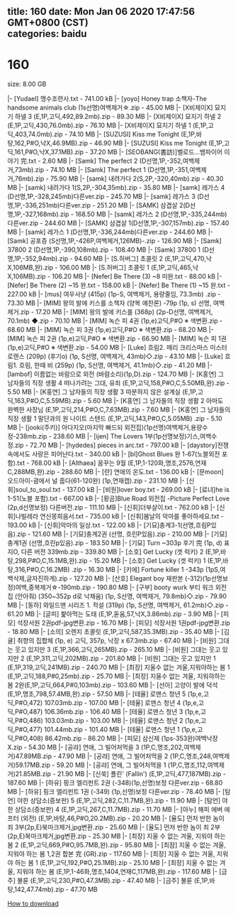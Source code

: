
title: 160
date: Mon Jan 06 2020 17:47:56 GMT+0800 (CST)    
categories: baidu
---

# 160
size: 8.00 GB
 
 
|- [Yudael] 맹수조련사.txt - 741.00 kB
|- [yoyo] Honey trap 소책자-The handsome animals club (1s선명)여백제거☆.zip - 45.00 MB
|- [X비제이X] 묘지기 하넬 3 (E,1P,고딕,492,89.2mb).zip - 89.30 MB
|- [X비제이X] 묘지기 하넬 2 (E,1P,고딕,430,76.0mb).zip - 76.10 MB
|- [X비제이X] 묘지기 하넬 1 (E,1P,고딕,403,74.0mb).zip - 74.10 MB
|- [SUZUSI] Kiss me Tonight (E,1P,바탕,162,P#O,낙X,46.9MB).zip - 46.90 MB
|- [SUZUSI] Kiss me Tonight (E,1P,고딕,161,P#O,낙X,37.1MB).zip - 37.20 MB
|- [SEOBANG(書訪)]벨로드…뱀파이어 이야기 完.txt - 2.60 MB
|- [Samk] The perfect 2 (D선명,1P,-352,여백제거,73mb).zip - 74.10 MB
|- [Samk] The perfect 1 (D선명,1P,-351,여백제거,76mb).zip - 75.90 MB
|- [samk] 내려가다 2(S,2P,-320,40mb).zip - 40.30 MB
|- [samk] 내려가다 1(S,2P,-304,35mb).zip - 35.80 MB
|- [samk] 레가스 4 (D선명,1P,-328,245mb)다른ver.zip - 245.70 MB
|- [samk] 레가스 3 (D선명,1P,-336,251mb)다른ver.zip - 251.20 MB
|- [SAMK] 삼겹살 2(D선명,1P,-327,168mb).zip - 168.50 MB
|- [samk] 레가스 2 (D선명,1P,-335,244mb)다른ver.zip - 244.60 MB
|- [SAMK] 삼겹살 1(D선명,1P,-307,157mb).zip - 157.40 MB
|- [samk] 레가스 1 (D선명,1P,-336,244mb)다른ver.zip - 244.60 MB
|- [Samk] 공포증 (S선명,1P,-426P,여백제거,126MB)-.zip - 126.90 MB
|- [Samk] 37800 2 (D선명,1P,-390,108mb).zip - 108.40 MB
|- [Samk] 37800 1 (D선명,1P,-352,94mb).zip - 94.60 MB
|- [S.허버그] 초콜릿 2 (E,1P,고딕,470,낙X,106MB,완).zip - 106.00 MB
|- [S.허버그] 초콜릿 1 (E,1P,고딕,465,낙X,106MB).zip - 106.20 MB
|- [Nefer] Be There (3) ~8 미완.txt - 88.00 kB
|- [Nefer] Be There (2) ~15 완.txt - 158.00 kB
|- [Nefer] Be There (1) ~15 완.txt - 227.00 kB
|- [mus] 여우사냥 (415p) (1p-S, 여백제거, 용량줄임, 73.3mb) .zip - 73.30 MB
|- [MIM] 왕의 발에 키스를 소책자 (양복 예찬론) -79p (1p, s) 선명, 여백 제거.zip - 17.20 MB
|- [MIM] 왕의 발에 키스를 (368p) (2p-D선명, 여백제거, 70.1mb) ◆.zip - 70.10 MB
|- [MIM] 녹슨 피 4권 (1p,e)고딕,P#O ※ 색변환.zip - 68.60 MB
|- [MIM] 녹슨 피 3권 (1p,e)고딕,P#O ※ 색변환.zip - 68.20 MB
|- [MIM] 녹슨 피 2권 (1p,e)고딕,P#O ※ 색변환.zip - 66.90 MB
|- [MIM] 녹슨 피 1권 (1p,e)고딕,P#O ※ 색변환.zip - 54.00 MB
|- [Luke] 흐림2. 메리 크리스마스 미스터 로렌스 (209p) (후기o) (1p, S선명, 여백제거, 43mb)◇.zip - 43.10 MB
|- [Luke] 흐림1. 흐림, 한때 비 (259p) (1p, S선명, 여백제거, 41.1mb)◇.zip - 41.20 MB
|- [lambof] 이름없는 바람으로 외전 (바람소리)(1p,D).zip - 124.70 MB
|- [K홍연] 그 남자들의 직장 생활 4 떠나가려는 그대, 유죄 (E,1P,고딕,158,P#O,C,5.50MB,완).zip - 5.50 MB
|- [K홍연] 그 남자들의 직장 생활 3 따분하지 않은 설계실 (E,1P,고딕,163,P#O,C,5.59MB).zip - 5.60 MB
|- [K홍연] 그 남자들의 직장 생활 2 아마도 완벽한 사장님 (E,1P,고딕,214,P#O,C,7.63MB).zip - 7.60 MB
|- [K홍연] 그 남자들의 직장 생활 1 말단과의 원 나이트 스탠드 (E,1P,고딕,143,P#O,C,5.05MB) .zip - 5.10 MB
|- [jooki(주키)] 아다지오(마지막 빠드되 외전집)(1p선명)여백제거,용량수정-238mb.zip - 238.60 MB
|- [ijen] The Lovers 1부(1p선명보정)기스,여백수정.zip - 72.70 MB
|- [hydedes] pieces in arc.txt - 797.00 kB
|- [daystory]전쟁 속에서도 사랑은 피어난다.txt - 340.00 kB
|- [bl]Ghost Blues 완 1-67(노블외전 포함).txt - 768.00 kB
|- [Althaea] 꿈꾸는 9월 (E,1P,1-120화,명조,2576,연재C,288MB,완).zip - 288.60 MB
|- [란] 연애의 온도.txt - 136.00 kB
|- [문moon] 오드아이-괌에서 널 줍다(61-120완) (1p,연재캡).zip - 231.10 MB
|- [신휘]soul_to_soul.txt - 137.00 kB
|- [비원]lover boy.txt - 269.00 kB
|- [료녀]he is 1-51(노블 포함).txt - 667.00 kB
|- [황곰]Blue Road 외전집 -Picture Perfect Love (2p,d선명보정) 다른버전.zip - 111.10 MB
|- [신휘]더부살이.txt - 762.00 kB
|- [신휘]나빌레라 연신몽희음서.txt - 735.00 kB
|- [신휘]봄날의 악마를 좋아하세요.txt - 193.00 kB
|- [신휘]악마의 일상.txt - 122.00 kB
|- [기묘]충계3-1(선명,흐림P있음).zip - 121.60 MB
|- [기묘]충계2권 (선명, 흐린P있음).zip - 210.00 MB
|- [기묘]충계1권 (선명,흐린p있음).zip - 183.50 MB
|- [기묘] Turn ~303p 후기 完 (1p, d) 표지O, 다른 버전 339mb.zip - 339.80 MB
|- [소호] Get Lucky (겟 럭키) 2 (E,1P,바탕,298,P#O,C,15.1MB,완).zip - 15.20 MB
|- [소호] Get Lucky (겟 럭키) 1 (E,1P,바탕,316,P#O,C,16.2MB) .zip - 16.30 MB
|- [키에] Fortune killer 1 -343p (1pS,여백삭제,글자진하게).zip - 127.20 MB
|- [산호] Elegant boy 재판본 (-312)(1p선명보정)여백,중복제거☆-190mb.zip - 190.80 MB
|- [구부] booty wurk 부티 워크 외전집 (안아줘) (350~352p d로 낙채움) (1p, S선명, 여백제거, 79.8mb)◇.zip - 79.90 MB
|- [동하] 와일드맨 시리즈 1. 적설 (319p) (1p, S선명, 여백제거, 61.2mb)◇.zip - 61.20 MB
|- [글피] 핥아먹는 도태 (E,1P,돋움,57,낙X,3.86mb).zip - 3.90 MB
|- [피모] 석장서원 2권pdf-jpg변환.zip - 16.70 MB
|- [피모] 석장서원 1권pdf-jpg변환.zip - 18.80 MB
|- [소의] 오렌지 초콜릿 (E,1P,고딕,587,35.3MB).zip - 35.40 MB
|- [김귤] 취향의 집합체 (1p, e) 고딕, 357p, 낙장 x 67.3mb.zip - 67.40 MB
|- [비원] 그대는 웃고 있지만 3 (E,1P,366,고딕,265MB).zip - 265.10 MB
|- [비원] 그대는 웃고 있지만 2 (E,1P,311,고딕,202MB).zip - 201.80 MB
|- [비원] 그대는 웃고 있지만 1 (E,1P,319,고딕,241MB).zip - 240.70 MB
|- [최장] 지울수 없는 겨울,지워야하는 봄 1 (E,1P,고딕,188,P#0,25mb).zip - 25.70 MB
|- [최장] 지울수 없는 겨울, 지워햐하는 봄 2완(E,1P,고딕,664,P#0,103mb).zip - 103.60 MB
|- [선아] 고양이 발에 덕석 (E,1P,명조,798,57.4MB,완).zip - 57.50 MB
|- [테율] 로맨스 청년 5 (1p,e,고딕,P#O,472) 107.03mb.zip - 107.00 MB
|- [테율] 로맨스 청년 4 (1p,e,고딕,P#O,487) 106.36mb.zip - 106.40 MB
|- [테율] 로맨스 청년 3 (1p,e,고딕,P#O,486) 103.03mb.zip - 103.00 MB
|- [테율] 로맨스 청년 2 (1p,e,고딕,P#O,477) 101.44mb.zip - 101.40 MB
|- [테율] 로맨스 청년 1 (1p,e,고딕,P#O,408) 86.42mb.zip - 86.20 MB
|- [피모] 삼신제 (1ps-353완)여백낙장X.zip - 54.30 MB
|- [공랴] 연애, 그 빌어처먹을 3 (1P,C,명조,202,여백제거)47.89MB.zip - 47.90 MB
|- [공랴] 연애, 그 빌어처먹을 2 (1P,C,명조,248,여백제거)59.17MB.zip - 59.20 MB
|- [공랴] 연애, 그 빌어처먹을 1 (1P,C,명조,112,여백제거)21.85MB.zip - 21.90 MB
|- [신쑥] 폴린' (Fallin') (E,1P,고딕,477,187MB).zip - 187.60 MB
|- [하유] 핑크 엘리펀트 2권 (-348)(1p,선명)보정 다른ver.zip - 68.80 MB
|- [하유] 핑크 엘리펀트 1권 (-349) (1p,선명)보정 다른ver.zip - 78.40 MB
|- [탐언] 야한 상담소(증보판) 5 (E,1P,고딕,282,C,11.7MB,완).zip - 11.90 MB
|- [탐언] 야한 상담소(증보판) 4 (E,1P,고딕,267,C,11.7MB).zip - 11.70 MB
|- [아누] 해피 에버 에프터 (외전) (E,1P,바탕,46,P#O,20.2MB).zip - 20.20 MB
|- [율도] 먼저 반한 놈이 죄 3부(2p,E)북마크제거,jpg변환.zip - 25.60 MB
|- [율도] 먼저 반한 놈이 죄 2부(2p,E)북마크제거,jpg변환.zip - 25.30 MB
|- [최장] 지울 수 없는 겨울, 지워야 하는 봄 2 (E,1P,고딕,669,P#O,95.7MB,완).zip - 95.80 MB
|- [최잠] 지울 수 없는 겨울, 지워야 하는 봄 1,2권 합본 完 (GR).zip - 117.60 MB
|- [최장] 지울 수 없는 겨울, 지워야 하는 봄 1 (E,1P,고딕,192,P#O,25.1MB).zip - 25.10 MB
|- [최장] 지울 수 없는 겨울, 지워야 하는 봄 (E,1P,1-46화,명조,1404,연재C,117MB,완).zip - 117.60 MB
|- [금주] 불륜 (E,1P,고딕,230,P#O,47.3MB).zip - 47.40 MB
|- [금주] 불륜 (E,1P,바탕,142,47.74mb).zip - 47.70 MB

[How to download](https://bpcam.bemobtrk.com/go/2ceec3aa-1ca2-46d6-b9ff-aaa5c184517c?jno=5)